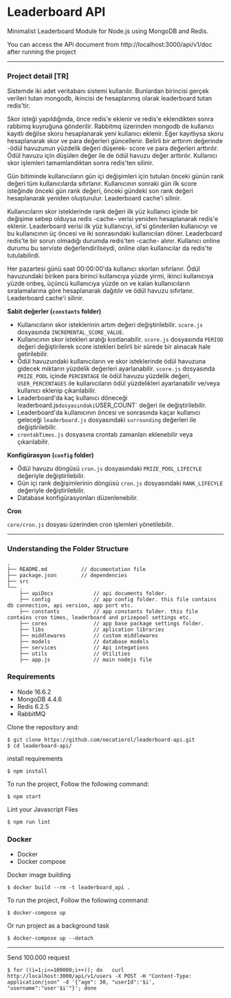 # Leaderboard API

Minimalist Leaderboard Module for Node.js using MongoDB and Redis.

You can access the APi document from http://localhost:3000/api/v1/doc after running the project

-----

### Project detail [TR]

Sistemde iki adet veritabanı sistemi kullanılır. Bunlardan birincisi gerçek verileri tutan mongodb, ikincisi de hesaplanmış olarak leaderboard tutan redis'tir. 

Skor isteği yapıldığında, önce redis'e eklenir ve redis'e eklendikten sonra rabbimq kuyruğuna gönderilir. Rabbitmq üzerinden mongodb de kullanıcı kayıtlı değilse skoru hesaplanarak yeni kullanıcı eklenir. Eğer kayıtlıysa skoru hesaplanarak skor ve para değerleri güncellenir. Belirli bir arttırım değerinde -ödül havuzunun yüzdelik değeri düşerek- score ve para değerleri arttırılır. Ödül havuzu için düşülen değer ile de ödül havuzu değer arttırılır. Kullanıcı skor işlemleri tamamlandıktan sonra redis'ten silinir.

Gün bitiminde kullanıcıların gün içi değişimleri için tutulan önceki günün rank değeri tüm kullanıcılarda sıfırlanır. Kullanıcının sonraki gün ilk score isteğinde önceki gün rank değeri, önceki gündeki son rank değeri hesaplanarak yeniden oluşturulur. Leaderboard cache'i silinir.

Kullanıcıların skor isteklerinde rank değeri ilk yüz kullanıcı içinde bir değişime sebep olduysa redis -cache- verisi yeniden hesaplanarak redis'e eklenir. Leaderboard verisi ilk yüz kullanıcıyı, id'si gönderilen kullanıcıyı ve bu kullanıcının üç öncesi ve iki sonrasındaki kullanıcıları döner. Leaderboard redis'te bir sorun olmadığı durumda redis'ten -cache- alınır. Kullanıcı online durumu bu serviste değerlendirilseydi, online olan kullanıcılar da redis'te tutulabilirdi. 

Her pazartesi günü saat 00:00:00'da kullanıcı skorları sıfırlanır. Ödül havuzundaki biriken para birinci kullanıcıya yüzde yirmi, ikinci kullanıcıya yüzde onbeş, üçüncü kullanıcıya yüzde on ve kalan kullanıcıların sıralamalarına göre hesaplanarak dağıtılır ve ödül havuzu sıfırlanır. Leaderboard cache'i silinir.


**Sabit değerler (`constants` folder)**

- Kullanıcıların skor isteklerinin artım değeri değiştirilebilir. `score.js` dosyasında `INCREMENTAL_SCORE_VALUE`.
- Kullanıcının skor istekleri aralığı kısıtlanabilir. `score.js` dosyasında `PERIOD` değeri değiştirilerek score istekleri belirli bir sürede bir alınacak hale getirilebilir. 
- Ödül havuzundaki kullanıcıların ve skor isteklerinde ödül havuzuna gidecek miktarın yüzdelik değerleri ayarlanabilir. `score.js` dosyasında `PRIZE_POOL` içinde `PERCENTAGE` ile ödül havuzu yüzdelik değeri, `USER_PERCENTAGES` ile kullanıcıların ödül yüzdelikleri ayarlanabilir ve/veya kullanıcı eklenip çıkarılabilir.
- Leaderboard'da kaç kullanıcı döneceği leaderboard.js` dosyasındaki `USER_COUNT` değeri ile değiştirilebilir.
- Leaderboard'da kullanıcının öncesi ve sonrasında kaçar kullanıcı geleceği `leaderboard.js` dosyasındaki `surrounding` değerleri ile değiştirilebilir.
- `crontabTimes.js` dosyasına crontab zamanları eklenebilir veya çıkarılabilir.

**Konfigürasyon (`config` folder)**

- Ödül havuzu döngüsü `cron.js` dosyasındaki `PRIZE_POOL_LIFECYLE` değeriyle değiştirilebilir.
- Gün içi rank değişimlerinin döngüsü `cron.js` dosyasındaki `RANK_LIFECYLE` değeriyle değiştirilebilir.
- Database konfigürasyonları düzenlenebilir.

**Cron**

`core/cron.js` dosyası üzerinden cron işlemleri yönetilebilir.

-----


### Understanding the Folder Structure

    .
    ├── README.md           // documentation file
    ├── package.json        // dependencies
    ├── src
    └── .
        ├── apiDocs             // api documents folder.
        ├── config              // app config folder. this file contains db connection, api version, app port etc.
        ├── constants           // app constants folder. this file contains cron times, leaderboard and prizepool settings etc.
        ├── cores               // app base package settings folder.
        ├── libs                // aplication libraries
        ├── middlewares         // custom middlewares
        ├── models              // database models
        ├── services            // Api integations
        ├── utils               // Utilities
        ├── app.js              // main nodejs file


### Requirements

* Node 16.6.2
* MongoDB 4.4.6
* Redis 6.2.5
* RabbitMQ

Clone the repository and:

    $ git clone https://github.com/necatierol/leaderboard-api.git
    $ cd leaderboard-api/

install requirements

    $ npm install

To run the project, Follow the following command:

    $ npm start

Lint your Javascript Files

    $ npm run lint
    
### Docker

* Docker
* Docker compose

Docker image building

    $ docker build --rm -t leaderboard_api .

To run the project, Follow the following command:

    $ docker-compose up

Or run project as a background task

    $ docker-compose up --detach


-----

Send 100.000 request

    $ for ((i=1;i<=100000;i++)); do   curl http://localhost:3000/api/v1/users -X POST -H "Content-Type: application/json" -d '{"age": 30, "userId":'$i', "username":"user'$i'"}'; done

